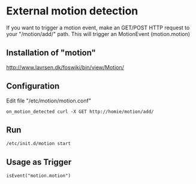 # External motion detection
If you want to trigger a motion event, make an GET/POST HTTP request to your "/motion/add/" path. This will trigger an MotionEvent (motion.motion)

## Installation of "motion"
http://www.lavrsen.dk/foswiki/bin/view/Motion/

## Configuration
Edit file "/etc/motion/motion.conf"
```
on_motion_detected curl -X GET http://homie/motion/add/
```

## Run
```
/etc/init.d/motion start
```

## Usage as Trigger
```
isEvent("motion.motion")
```
